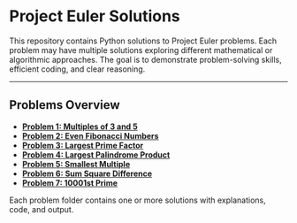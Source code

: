 # Project Euler Solutions

This repository contains Python solutions to Project Euler problems. Each problem may have multiple solutions exploring different mathematical or algorithmic approaches. The goal is to demonstrate problem-solving skills, efficient coding, and clear reasoning.

---

## Problems Overview

- **[Problem 1: Multiples of 3 and 5](./problem_1/README.md)**  
- **[Problem 2: Even Fibonacci Numbers](./problem_2/README.md)**  
- **[Problem 3: Largest Prime Factor](./problem_3/README.md)**
- **[Problem 4: Largest Palindrome Product](./problem_4/README.md)**
- **[Problem 5: Smallest Multiple](./problem_5/README.md)**
- **[Problem 6: Sum Square Difference](./problem_6/README.md)**
- **[Problem 7: 10001st Prime](./problem_7/README.md)**

Each problem folder contains one or more solutions with explanations, code, and output.

